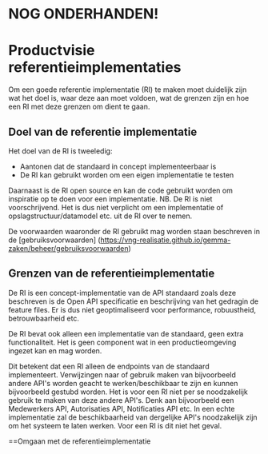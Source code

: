# NOG ONDERHANDEN!

# Productvisie referentieimplementaties

Om een goede referentie implementatie (RI) te maken moet duidelijk zijn wat het doel is, waar deze aan moet voldoen, wat de grenzen zijn en hoe een RI met deze grenzen om dient te gaan.

## Doel van de referentie implementatie
Het doel van de RI is tweeledig:
- Aantonen dat de standaard in concept implementeerbaar is
- De RI kan gebruikt worden om een eigen implementatie te testen

Daarnaast is de RI open source en kan de code gebruikt worden om inspiratie op te doen voor een implementatie. NB. De RI is niet voorschrijvend. Het is dus niet verplicht om een implementatie of opslagstructuur/datamodel etc. uit de RI over te nemen. 

De voorwaarden waaronder de RI gebruikt mag worden staan beschreven in de [gebruiksvoorwaarden] (https://vng-realisatie.github.io/gemma-zaken/beheer/gebruiksvoorwaarden)

## Grenzen van de referentieimplementatie
De RI is een concept-implementatie van de API standaard zoals deze beschreven is de Open API specificatie en beschrijving van het gedragin de feature files. Er is dus niet geoptimaliseerd voor performance, robuustheid, betrouwbaarheid etc.

De RI bevat ook alleen een implementatie van de standaard, geen extra functionaliteit. Het is geen component wat in een productieomgeving ingezet kan en mag worden.

Dit betekent dat een RI alleen de endpoints van de standaard implementeert. Verwijzingen naar of gebruik maken van bijvoorbeeld andere API's worden geacht te werken/beschikbaar te zijn en kunnen bijvoorbeeld gestubd worden. Het is voor een RI niet per se noodzakelijk gebruik te maken van deze andere API's. Denk aan bijvoorbeeld een Medewerkers API, Autorisaties API, Notificaties API etc. In een echte implementatie zal de beschikbaarheid van dergelijke API's noodzakelijk zijn om het systeem te laten werken. Voor een RI is dit niet het geval.

==Omgaan met de referentieimplementatie 